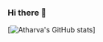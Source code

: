 ### Hi there 👋
[![Atharva's GitHub stats](https://github-readme-stats.vercel.app/api?username=PHOENIXHEIR&show_icons=true&theme=highcontrast)]

<!--
**PHOENIXHEIR/PHOENIXHEIR** is a ✨ _special_ ✨ repository because its `README.md` (this file) appears on your GitHub profile.

Here are some ideas to get you started:

- 🔭 I’m currently working on ...
- 🌱 I’m currently learning ...
- 👯 I’m looking to collaborate on ...
- 🤔 I’m looking for help with ...
- 💬 Ask me about ...
- 📫 How to reach me: ...
- 😄 Pronouns: ...
- ⚡ Fun fact: ...
-->
